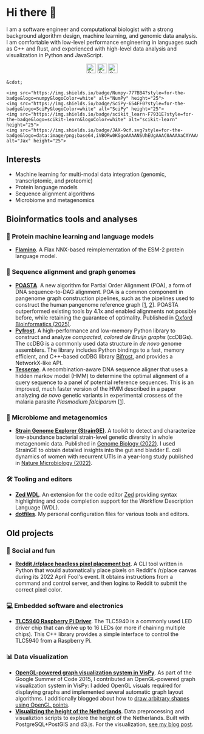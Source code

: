 # Hi there 👋

I am a software engineer and computational biologist with a strong background
algorithm design, machine learning, and genomic data analysis.
I am comfortable with low-level performance engineering in languages such as C++ and Rust,
and experienced with high-level data analysis and visualization in Python and JavaScript.

<p align="center">
    <img src="https://img.shields.io/badge/Python-FFD43B?style=for-the-badge&logo=python&logoColor=blue" alt="Python" height="25">
    <img src="https://img.shields.io/badge/Rust-black?style=for-the-badge&logo=rust&logoColor=#E57324" alt="Rust" height="25">
    <img src="https://img.shields.io/badge/C%2B%2B-00599C?style=for-the-badge&logo=c%2B%2B&logoColor=white" alt="C++" height="25">
    
    &cdot;
    
    <img src="https://img.shields.io/badge/Numpy-777BB4?style=for-the-badge&logo=numpy&logoColor=white" alt="NumPy" height="25">
    <img src="https://img.shields.io/badge/SciPy-654FF0?style=for-the-badge&logo=SciPy&logoColor=white" alt="SciPy" height="25">
    <img src="https://img.shields.io/badge/scikit_learn-F7931E?style=for-the-badge&logo=scikit-learn&logoColor=white" alt="scikit-learn" height="25">
    <img src="https://img.shields.io/badge/JAX-9cf.svg?style=for-the-badge&logo=data:image/png;base64,iVBORw0KGgoAAAANSUhEUgAAAC0AAAAaCAYAAAAjZdWPAAAIx0lEQVR42rWWBVQbWxOAkefur%2B7u3les7u7F3ZIQ3N2tbng8aXFC0uAuKf2hmlJ3AapIgobMv7t0w%2Ba50JzzJdlhlvNldubeq%2FY%2BXrTS1z%2B6sttrKfQOOY4ns13ecFImb47pVvIkukNe4y3Junr1kSZ%2Bb3Na248tx7rKiHlPo6Ryse%2F11NKQuk%2FV3tfL52yHtXm8TGYS1wk4J093wrPQPngRJH9HH1x2fAjMhcIeIaXKQCmd2Gn7IqSvG83BueT0CMkTyESUqm3vRRggTdOBIb1HFDaNl8Gdg91AFGkO7QXe8gJInpoDjEXC9gbhtWH3rjZ%2F9yK6t42Y9zyiC1iLhZA8JQe4eqKXklrJF0MqfPv2bc2wzPZjpnEyMEVlEZCKQzYCJhE8QEtIL1RaXEVFEGmEaTn96VuLDzWflLFbgvqUec3BPVBmeBnNwUiakq1I31UcPaTSR8%2B1LnditsscaB2A48K6D9SoZDD2O6bELvA0JGhl4zIYZzcWtD%2BMfdvdHNsDOHciXwBPN18lj7sy79qQCTNK3nxBZXakqbZFO2jHskA7zBs%2BJhmDmr0RhoadIZjYxKIVHpCZngPMZUKoQKrfEoz1PfZZdKAe2CvP4XnYE8k2LLMdMumwrLaNlomyVqK0UdwN%2BD7AAz73dYBpPg6gPiCN8TXFHCI2s7AWYesJgTabD%2FS5uXDTuwVaAvvghncTdk1DYGkL0daAs%2BsLiutLrn0%2BRMNXpunC7mgkCpshfbw4OhrUvMkYo%2F0c4XtHS1waY4mlG6To8oG1TKjs78xV5fAkSgqcZSL0GoszfxEAW0fUludRNWlIhGsljzVjctr8rJOkCpskKaDYIlgkVoCmF0kp%2FbW%2FU%2F%2B8QNdXPztbAc4kFxIEmNGwKuI9y5gnBMH%2BakiZxlfGaLP48kyj4qPFkeIPh0Q6lt861zZF%2BgBpDcAxT3gEOjGxMDLQRSn9XaDzPWdOstkEN7uez6jmgLOYilR7NkFwLh%2B4G0SQMnMwRp8jaCrwEs8eEmFW2VsNd07HQdP4TgWxNTYcFcKHPhRYFOWLfJJBE5FefTQsWiKRaOw6FBr6ob1RP3EoqdbHsWFDwAYvaVI28DaK8AHs51tU%2BA3Z8CUXvZ1jnSR7SRS2SnwKw4O8B1rCjwrjgt1gSrjXnWhBxjD0Hidm4vfj3e3riUP5PcUCYlZxsYFDK41XnLlUANwVeeILFde%2BGKLhk3zgyZNeQjcSHPMEKSyPPQKfIcKfIqCf8yN95MGZZ1bj98WJ%2BOorQzxsPqcYdX9orw8420jBQNfJVVmTOStEUqFz5dq%2F2tHUY3LbjMh0qYxCwCGxRep8%2FK4ZnldzuUkjJLPDhkzrUFBoHYBjk3odtNMYoJVGx9BG2JTNVehksmRaGUwMbYQITk3Xw9gOxbNoGaA8RWjwuQdsXdGvpdty7Su2%2Fqn0qbzWsXYp0nqVpet0O6zzugva1MZHUdwHk9G8aH7raHua9AIxzzjxDaw4w4cpvEQlM84kwdI0hkpsPpcOtUeaVM8hQT2Qtb4ckUbaYw4fXzGAqSVEd8CGpqamj%2F9Q2pPX7miW0NlHlDE81AxLSI2wyK6xf6vfrcgEwb0PAtPaHM1%2BNXzGXAlMRcUIrMpiE6%2Bxv0cyxSrC6FmjzvkWJE3OxpY%2BzmpsANFBxK6RuIJvXe7bUHNd4zfCwvPPh9unSO%2BbIL2JY53QDqvdbsEi2%2BuwEEHPsfFRdOqjHcjTaCLmWdBewtKzHEwKZynSGgtTaSqx7dwMeBLRhR1LETDhu76vgTFfMLi8zc8F7hoRPpAYjAWCp0Jy5dzfSEfltGU6M9oVCIATnPoGKImDUJNfK0JS37QTc9yY7eDKzIX5wR4wN8RTya4jETAvZDCmFeEPwhNXoOlQt5JnRzqhxLZBpY%2BT5mZD3M4MfLnDW6U%2Fy6jkaDXtysDm8vjxY%2FXYnLebkelXaQtSSge2IhBj9kjMLF41duDUNRiDLHEzfaigsoxRzWG6B0kZ2%2BoRA3dD2lRa44ZrM%2FBW5ANziVApGLaKCYucXOCEdhoew5Y%2Btu65VwJqxUC1j4lav6UwpIJfnRswQUIMawPSr2LGp6WwLDYJ2TwoMNbf6Tdni%2FEuNvAdEvuUZAwFERLVXg7pg9xt1djZgqV7DmuHFGQI9Sje2A9dR%2FFDd0osztIRYnln1hdW1dff%2B1gtNLN1u0ViZy9BBlu%2BzBNUK%2BrIaP9Nla2TG%2BETHwq2kXzmS4XxXmSVan9KMYUprrbgFJqCndyIw9fgdh8dMvzIiW0sngbxoGlniN6LffruTEIGE9khBw5T2FDmWlTYqrnEPa7aF%2FYYcPYiUE48Ul5jhP82tj%2FiESyJilCeLdQRpod6No3xJNNHeZBpOBsiAzm5rg2dBZYSyH9Hob0EOFqqh3vWOuHbFR5eXcORp4OzwTUA4rUzVfJ4q%2FIa1GzCrzjOMxQr5uqLAWUOwgaHOphrgF0r2epYh%2FytdjBmUAurfM6CxruT3Ee%2BDv2%2FHAwK4RUIPskqK%2Fw4%2FR1F1bWfHjbNiXcYl6RwGJcMOMdXZaEVxCutSN1SGLMx3JfzCdlU8THZFFC%2BJJuB2964wSGdmq3I2FEcpWYVfHm4jmXd%2BRn7agFn9oFaWGYhBmJs5v5a0LZUjc3Sr4Ep%2FmFYlX8OdLlFYidM%2B731v7Ly4lfu85l3SSMTAcd5Bg2Sl%2FIHBm3RuacVx%2BrHpFcWjxztavOcOBcTnUhwekkGlsfWEt2%2FkHflB7WqKomGvs9F62l7a%2BRKQQQtRBD9VIlZiLEfRBRfQEmDb32cFQcSjznUP3um%2FkcbV%2BjmNEvqhOQuonjoQh7QF%2BbK811rduN5G6ICLD%2BnmPbi0ur2hrDLKhQYiwRdQrvKjcp%2F%2BL%2BnTz%2Fa4FgvmakvluPMMxbL15Dq5MTYAhOxXM%2FmvEpsoWmtfP9RxnkAIAr%2F5pVxqPxH93msKodRSXIct2l0OU0%2FL4eY506L%2B3GyJ6UMEZfjjCDbysNcWWmFweJP0Jz%2FA0g2gk80pGkYAAAAAElFTkSuQmCC" alt="Jax" height="25">
</p>

## Interests

* Machine learning for multi-modal data integration (genomic, transcriptomic, and proteomic)
* Protein language models
* Sequence alignment algorithms
* Microbiome and metagenomics

## Bioinformatics tools and analyses

### 🤖 Protein machine learning and language models

* **[Flamino](https://github.com/lrvdijk/flamino)**. A Flax NNX-based reimplementation of the ESM-2 protein language model.

### 🧬 Sequence alignment and graph genomes

* **[POASTA](https://github.com/lrvdijk/poasta)**. A new algorithm for Partial Order Alignment (POA), a form of DNA sequence-to-DAG alignment.
POA is a common component in pangenome graph construction pipelines, such as the pipelines used to construct the human pangenome reference graph \[[1](https://www.nature.com/articles/s41587-023-01793-w), [2](https://www.nature.com/articles/s41592-024-02430-3)\].
POASTA outperformed existing tools by 4.1x and enabled alignments not possible before, while retaining the guarantee of optimality. Published in [Oxford Bioinformatics (2025)](https://academic.oup.com/bioinformatics/article/41/1/btae757/7942505).
* **[Pyfrost](https://github.com/broadinstitute/pyfrost)**. A high-performance and low-memory Python library to construct and analyze _compacted, colored de Bruijn graphs_ (ccDBGs).
The ccDBG is a commonly used data structure in _de novo_ genome assemblers.
The library includes Python bindings to a fast, memory efficient, and C++-based ccDBG library [Bifrost](https://github.com/pmelsted/bifrost), and provides a NetworkX-like API.
* **[Tesserae](https://github.com/castcollab/tesserae2)**. A recombination-aware DNA sequence aligner that uses a hidden markov model (HMM) to determine the optimal alignment of a query sequence to a panel of potential reference sequences. This is an improved, much faster version of the HMM described in a paper analyzing _de novo_ genetic variants in experimental crossess of the malaria parasite _Plasmodium falciparum_ \[[1](https://genome.cshlp.org/content/30/8/1154.long)\].

### 💩 Microbiome and metagenomics

* **[Strain Genome Explorer (StrainGE)](https://gitub.com/broadinstitute/strainge)**. A toolkit to detect and characterize low-abundance bacterial strain-level genetic diversity in whole metagenomic data.
Published in [Genome Biology (2022)](https://genomebiology.biomedcentral.com/articles/10.1186/s13059-022-02630-0). I used StrainGE to obtain detailed insights into the gut and bladder E. coli dynamics of women with recurrent UTIs in a year-long study published in [Nature Microbiology (2022)](https://www.nature.com/articles/s41564-022-01107-x).

### 🛠️ Tooling and editors

* **[Zed WDL](https://github.com/broadinstitute/zed-wdl)**. An extension for the code editor [Zed](https://zed.dev/) providing syntax highlighting and code completion support for the Workflow Description Language (WDL).
* **[dotfiles](https://github.com/lrvdijk/dotfiles)**. My personal configuration files for various tools and editors.

## Old projects

### 🥳 Social and fun

* **[Reddit /r/place headless pixel placement bot](https://github.com/PlaceNL2022/rPlace2022)**. A CLI tool written in Python that would automatically place pixels on Reddit's /r/place canvas during its 2022 April Fool's event. It obtains instructions from a command and control server, and then logins to Reddit to submit the correct pixel color.

### 💻 Embedded software and electronics

* **[TLC5940 Raspberry Pi Driver](https://github.com/lrvdijk/tlc5940-raspberry)**. The TLC5940 is a commonly used LED driver chip that can drive up to 16 LEDs (or more if chaining multiple chips).
This C++ library provides a simple interface to control the TLC5940 from a Raspberry Pi.

### 📊 Data visualization

* **[OpenGL-powered graph visualization system in VisPy](https://vispy.org)**. As part of the Google Summer of Code 2015, I contributed an OpenGL-powered graph visualization system in VisPy: I added OpenGL visuals required for displaying graphs and implemented several automatic graph layout algorithms. I additionally blogged about how to [draw arbitrary shapes using OpenGL points](https://lucasvandijk.nl/2015/06/drawing-arbitrary-shapes-with-opengl-points/).
* **[Visualizing the height of the Netherlands](https://github.com/lrvdijk/nl-height)**. Data preprocessing and visualiztion scripts to explore the height of the Netherlands. Built with PostgreSQL+PostGIS and d3.js. For the visualization, [see my blog post](https://lucasvandijk.nl/2018/02/visualizing-the-height-of-the-netherlands/).
